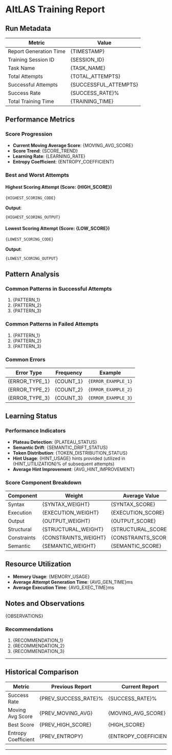 # AltLAS Training Report

<!-- 
This is an auto-generated report summarizing the latest training cycle statistics.
Last updated: {TIMESTAMP}
-->

## Run Metadata

| Metric | Value |
|--------|-------|
| Report Generation Time | {TIMESTAMP} |
| Training Session ID | {SESSION_ID} |
| Task Name | {TASK_NAME} |
| Total Attempts | {TOTAL_ATTEMPTS} |
| Successful Attempts | {SUCCESSFUL_ATTEMPTS} |
| Success Rate | {SUCCESS_RATE}% |
| Total Training Time | {TRAINING_TIME} |

## Performance Metrics

### Score Progression

- **Current Moving Average Score**: {MOVING_AVG_SCORE}
- **Score Trend**: {SCORE_TREND} <!-- e.g., "Increasing", "Plateaued", "Declining" -->
- **Learning Rate**: {LEARNING_RATE}
- **Entropy Coefficient**: {ENTROPY_COEFFICIENT}

### Best and Worst Attempts

#### Highest Scoring Attempt (Score: {HIGH_SCORE})

```python
{HIGHEST_SCORING_CODE}
```

**Output**:
```
{HIGHEST_SCORING_OUTPUT}
```

#### Lowest Scoring Attempt (Score: {LOW_SCORE})

```python
{LOWEST_SCORING_CODE}
```

**Output**:
```
{LOWEST_SCORING_OUTPUT}
```

## Pattern Analysis

### Common Patterns in Successful Attempts

<!-- List of code patterns that appear frequently in high-scoring solutions -->
1. {PATTERN_1}
2. {PATTERN_2}
3. {PATTERN_3}

### Common Patterns in Failed Attempts

<!-- List of code patterns that appear frequently in low-scoring solutions -->
1. {PATTERN_1}
2. {PATTERN_2}
3. {PATTERN_3}

### Common Errors

| Error Type | Frequency | Example |
|------------|-----------|---------|
| {ERROR_TYPE_1} | {COUNT_1} | `{ERROR_EXAMPLE_1}` |
| {ERROR_TYPE_2} | {COUNT_2} | `{ERROR_EXAMPLE_2}` |
| {ERROR_TYPE_3} | {COUNT_3} | `{ERROR_EXAMPLE_3}` |

## Learning Status

### Performance Indicators

- **Plateau Detection**: {PLATEAU_STATUS} <!-- e.g., "None detected", "Potential plateau at score 0.45" -->
- **Semantic Drift**: {SEMANTIC_DRIFT_STATUS} <!-- e.g., "None detected", "Moderate drift from original task objective" -->
- **Token Distribution**: {TOKEN_DISTRIBUTION_STATUS} <!-- e.g., "Healthy", "Skewed towards basic syntax tokens" -->
- **Hint Usage**: {HINT_USAGE} hints provided (utilized in {HINT_UTILIZATION}% of subsequent attempts)
- **Average Hint Improvement**: {AVG_HINT_IMPROVEMENT} <!-- Average score change in the attempt immediately following a hint -->

### Score Component Breakdown

| Component | Weight | Average Value |
|-----------|--------|--------------|
| Syntax | {SYNTAX_WEIGHT} | {SYNTAX_SCORE} |
| Execution | {EXECUTION_WEIGHT} | {EXECUTION_SCORE} |
| Output | {OUTPUT_WEIGHT} | {OUTPUT_SCORE} |
| Structural | {STRUCTURAL_WEIGHT} | {STRUCTURAL_SCORE} |
| Constraints | {CONSTRAINTS_WEIGHT} | {CONSTRAINTS_SCORE} |
| Semantic | {SEMANTIC_WEIGHT} | {SEMANTIC_SCORE} |

## Resource Utilization

- **Memory Usage**: {MEMORY_USAGE}
- **Average Attempt Generation Time**: {AVG_GEN_TIME}ms
- **Average Execution Time**: {AVG_EXEC_TIME}ms

## Notes and Observations

<!-- 
This section can be auto-populated with AI-generated observations or manually updated.
It should contain insights about the training process, suggestions for improvement,
or noteworthy patterns that might inform future task adjustments.
-->

{OBSERVATIONS}

### Recommendations

1. {RECOMMENDATION_1}
2. {RECOMMENDATION_2}
3. {RECOMMENDATION_3}

---

## Historical Comparison

| Metric | Previous Report | Current Report | Change |
|--------|----------------|----------------|--------|
| Success Rate | {PREV_SUCCESS_RATE}% | {SUCCESS_RATE}% | {SUCCESS_RATE_CHANGE}% |
| Moving Avg Score | {PREV_MOVING_AVG} | {MOVING_AVG_SCORE} | {SCORE_CHANGE} |
| Best Score | {PREV_HIGH_SCORE} | {HIGH_SCORE} | {HIGH_SCORE_CHANGE} |
| Entropy Coefficient | {PREV_ENTROPY} | {ENTROPY_COEFFICIENT} | {ENTROPY_CHANGE} |

---

<!-- 
Additional fields for developer use - not displayed in the report UI
{CUSTOM_FIELD_1}
{CUSTOM_FIELD_2}
{CUSTOM_FIELD_3}
-->